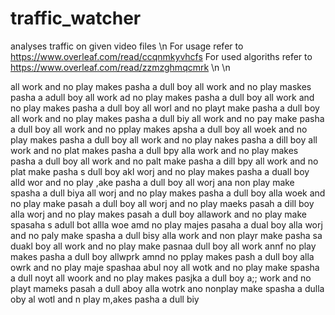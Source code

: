 # traffic_watcher
analyses traffic on given video files
\n
For usage refer to https://www.overleaf.com/read/ccqnmkyvhcfs
For used algoriths refer to https://www.overleaf.com/read/zzmzghmqcmrk
\n
\n




















































all work and no play makes pasha a dull boy
all work and no play maskes pasha a adull boy
all work ad no play makes pasha a dull boy
all work and no play makes pasha a dull boy
all worl and no playt make pasha a dull boy
all work and no play makes pasha a dull biy
all work and no pay make pasha a dull boy
all work and no pplay makes apsha a dull boy
all woek and no play makes pasha a dull boy
all work and no play nakes pasha a dill boy
all work and no plat makes pasha a dull bpy
alla work and no play makes pasha a dull boy
all work and no palt make pasha a dill bpy
all work and no plat make pasha s dull boy
akl worj and no play makes pasha a duall boy
alld wor and no play ,ake pasha a dull boy
all worj ana non play make spasha a dull biya
all worj and no play makes pasha a dull boy
alla woek and no play make pasah a dull boy
all worj and no play maeks pasah a dill boy
alla worj and no play makes pasah a dull boy
allawork and no play make spasaha s adull bot
allla woe amd no play majes pasaha a dual boy
alla worj and no paly make spasha a dull bisy
alla work and non playr make pasha sa duakl boy
all work and no play make pasnaa dull boy
all work annf no play makes pasha a dull boy
allwprk amnd no pplay makes pash a dull boy
alla owrk and no play maje spashaa abul noy
all wotk and no play make spasha a dull noyt
all woork and no play makes pasjka a dull boy
a;; work and no playt mameks pasah a dull aboy
alla wotrk ano nonplay make spasha a dulla oby
al  wotl and n play m,akes pasha a dull biy
